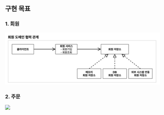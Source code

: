 ## 구현 목표

### 1. 회원

![img.png](asset/img.png)

### 2. 주문

<img src="https://user-images.githubusercontent.com/22016317/231066661-2fa6e14f-1b6f-4220-b9c6-27f1734a2468.png">